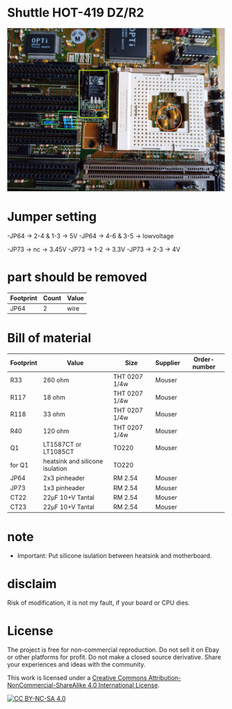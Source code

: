 # Shuttle HOT-419 DZ/R2

![pictures](https://github.com/matt1187/3.3V-adventure/blob/main/HOT419/HOT419.jpg)

# Jumper setting
-JP64 ->  2-4 & 1-3 -> 5V
-JP64 ->  4-6 & 3-5 ->  lowvoltage

-JP73 -> nc -> 3.45V
-JP73 -> 1-2 -> 3.3V
-JP73 -> 2-3 -> 4V

# part should be removed
|Footprint|Count|Value|
|------|----|-----|
|JP64|2|wire|


# Bill of material


|Footprint|Value|Size|Supplier|Order-number|
|--------------|-----|-----|-------|-----------------|
|R33| 260 ohm|THT 0207 1/4w|Mouser||
|R117| 18 ohm|THT 0207 1/4w|Mouser||
|R118| 33 ohm|THT 0207 1/4w|Mouser||
|R40| 120 ohm|THT 0207 1/4w|Mouser||
|Q1|LT1587CT or LT1085CT|TO220|Mouser||
|for Q1|heatsink and silicone isulation|TO220|||
|JP64|2x3 pinheader|RM 2.54|Mouser||
|JP73|1x3 pinheader|RM 2.54|Mouser||
|CT22|22µF 10+V Tantal|RM 2.54|Mouser||
|CT23|22µF 10+V Tantal|RM 2.54|Mouser||

# note
- Important: Put silicone isulation between heatsink and motherboard.



# disclaim
Risk of modification, it is not my fault, if your board or CPU dies.


# License
The project is free for non-commercial reproduction. Do not sell it on Ebay or other platforms for profit. Do not make a closed source derivative. Share your experiences and ideas with the community.

This work is licensed under a [Creative Commons Attribution-NonCommercial-ShareAlike 4.0 International License][cc-by-nc-sa].

[![CC BY-NC-SA 4.0][cc-by-nc-sa-image]][cc-by-nc-sa]

[cc-by-nc-sa]: http://creativecommons.org/licenses/by-nc-sa/4.0/
[cc-by-nc-sa-image]: https://licensebuttons.net/l/by-nc-sa/4.0/88x31.png
